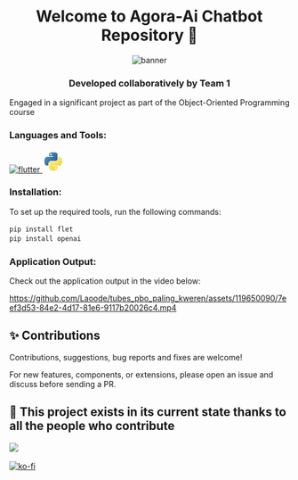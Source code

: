 <h1 align="center">Welcome to Agora-Ai Chatbot Repository 👋</h1>

<div align="center">
  <img src="https://github.com/Laoode/tubes_pbo_paling_kweren/blob/main/chatbot.gif" alt="banner">
</div>

<h3 align="center">Developed collaboratively by Team 1</h3>

<p align="left">Engaged in a significant project as part of the Object-Oriented Programming course</p>

<h3 align="left">Languages and Tools:</h3>
<p align="left"> 
  <a href="https://flutter.dev" target="_blank" rel="noreferrer"> 
    <img src="https://www.vectorlogo.zone/logos/flutterio/flutterio-icon.svg" alt="flutter" width="40" height="40"/> 
  </a> 
  <a href="https://www.python.org" target="_blank" rel="noreferrer"> 
    <img src="https://raw.githubusercontent.com/devicons/devicon/master/icons/python/python-original.svg" alt="python" width="40" height="40"/> 
  </a> 
</p>

<h3 align="left">Installation:</h3>
<p align="left">To set up the required tools, run the following commands:</p>

```bash
pip install flet
pip install openai
```

<h3 align="left">Application Output:</h3>
<p align="left">Check out the application output in the video below:</p>

https://github.com/Laoode/tubes_pbo_paling_kweren/assets/119650090/7eef3d53-84e2-4d17-81e6-9117b20026c4.mp4

<h2 align="left">✨ Contributions</h2>
<p align="left">Contributions, suggestions, bug reports and fixes are welcome!</p>
<p align="left">For new features, components, or extensions, please open an issue and discuss before sending a PR.</p>

<h2 align="left">💖 This project exists in its current state thanks to all the people who contribute</h2>
<a href="https://github.com/laoode/AgoraAI_ChatBotApp/graphs/contributors">
  <img src="https://contrib.rocks/image?repo=laoode/AgoraAI_ChatBotApp" />
</a>



[![ko-fi](https://ko-fi.com/img/githubbutton_sm.svg)](https://ko-fi.com/H2H714OX25)





